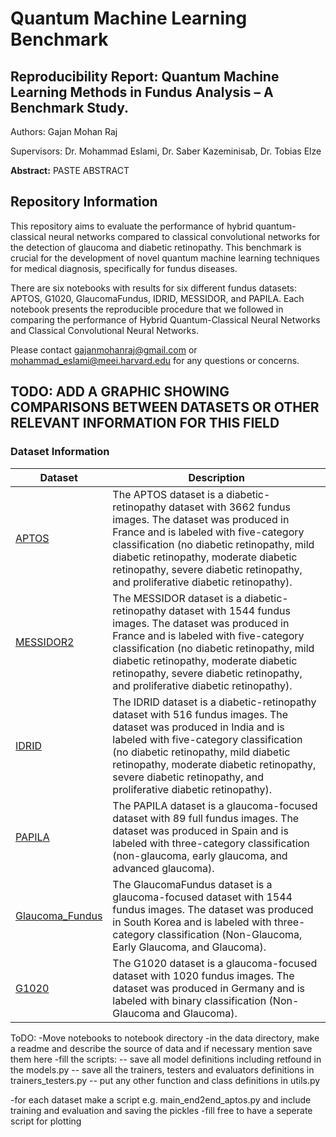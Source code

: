 # Quantum Machine Learning Benchmark

## Reproducibility Report: Quantum Machine Learning Methods in Fundus Analysis – A Benchmark Study.
Authors: Gajan Mohan Raj

Supervisors: Dr. Mohammad Eslami, Dr. Saber Kazeminisab, Dr. Tobias Elze

**Abstract:** PASTE ABSTRACT

## Repository Information
This repository aims to evaluate the performance of hybrid quantum-classical neural networks compared to classical convolutional networks for the detection of glaucoma and diabetic retinopathy. This benchmark is crucial for the development of novel quantum machine learning techniques for medical diagnosis, specifically for fundus diseases.

There are six notebooks with results for six different fundus datasets: APTOS, G1020, GlaucomaFundus, IDRID, MESSIDOR, and PAPILA. Each notebook presents the reproducible procedure that we followed in comparing the performance of Hybrid Quantum-Classical Neural Networks and Classical Convolutional Neural Networks.

Please contact gajanmohanraj@gmail.com or mohammad_eslami@meei.harvard.edu for any questions or concerns.

## TODO: ADD A GRAPHIC SHOWING COMPARISONS BETWEEN DATASETS OR OTHER RELEVANT INFORMATION FOR THIS FIELD

### Dataset Information

|    Dataset    |      Description     |
| ------------- | ------------- |
| [APTOS](https://drive.google.com/file/d/162YPf4OhMVxj9TrQH0GnJv0n7z7gJWpj/view)  | The APTOS dataset is a diabetic-retinopathy dataset with 3662 fundus images. The dataset was produced in France and is labeled with five-category classification (no diabetic retinopathy, mild diabetic retinopathy, moderate diabetic retinopathy, severe diabetic retinopathy, and proliferative diabetic retinopathy).  |
| [MESSIDOR2](https://drive.google.com/file/d/1vOLBUK9xdzNV8eVkRjVdNrRwhPfaOmda/view)  | The MESSIDOR dataset is a diabetic-retinopathy dataset with 1544 fundus images. The dataset was produced in France and is labeled with five-category classification (no diabetic retinopathy, mild diabetic retinopathy, moderate diabetic retinopathy, severe diabetic retinopathy, and proliferative diabetic retinopathy).  |
| [IDRID](https://drive.google.com/file/d/1c6zexA705z-ANEBNXJOBsk6uCvRnzmr3/view)  | The IDRID dataset is a diabetic-retinopathy dataset with 516 fundus images. The dataset was produced in India and is labeled with five-category classification (no diabetic retinopathy, mild diabetic retinopathy, moderate diabetic retinopathy, severe diabetic retinopathy, and proliferative diabetic retinopathy). |
| [PAPILA](https://drive.google.com/file/d/1JltYs7WRWEU0yyki1CQw5-10HEbqCMBE/view)  | The PAPILA dataset is a glaucoma-focused dataset with 89 full fundus images. The dataset was produced in Spain and is labeled with three-category classification (non-glaucoma, early glaucoma, and advanced glaucoma). |
| [Glaucoma_Fundus](https://drive.google.com/file/d/18vSazOYDsUGdZ64gGkTg3E6jiNtcrUrI/view)  | The GlaucomaFundus dataset is a glaucoma-focused dataset with 1544 fundus images. The dataset was produced in South Korea and is labeled with three-category classification (Non-Glaucoma, Early Glaucoma, and Glaucoma). |
| [G1020](https://drive.google.com/file/d/1oVKiUo9hqUwbjOf_35BS89R2-gmDcGRJ/view)  | The G1020 dataset is a glaucoma-focused dataset with 1020 fundus images. The dataset was produced in Germany and is labeled with binary classification (Non-Glaucoma and Glaucoma). |


ToDO:
-Move notebooks to notebook directory
-in the data directory, make a readme and describe the source of data and if necessary mention save them here
-fill the scripts:
-- save all model definitions including retfound in the models.py
-- save all the trainers, testers and evaluators definitions in trainers_testers.py
-- put any other function and class definitions in utils.py

-for each dataset make a script e.g. main_end2end_aptos.py and include training and evaluation and saving the pickles
-fill free to have a seperate script for plotting

